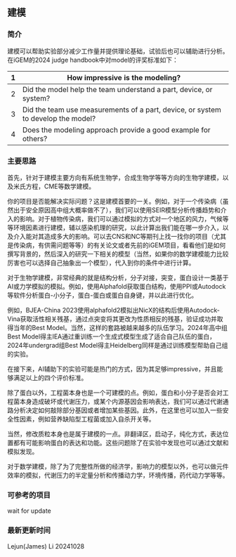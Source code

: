 ## 建模

### 简介

建模可以帮助实验部分减少工作量并提供理论基础，试验后也可以辅助进行分析。在iGEM的2024 judge handbook中对model的评奖标准如下：

| 1   | How impressive is the modeling? |
| --- | --- |
| 2   | Did the model help the team understand a part, device, or system? |
| 3   | Did the team use measurements of a part, device, or system to develop the model? |
| 4   | Does the modeling approach provide a good example for others? |

### 主要思路

首先，针对于建模主要方向有系统生物学，合成生物学等等方向的生物学建模，以及米氏方程，CME等数学建模。

你的项目是否能解决实际问题？这是建模首要的一关。例如，对于一个传染病（虽然出于安全原因高中组大概率做不了），我们可以使用SEIR模型分析传播趋势和介入的影响。对于植物传染病，我们可以通过模拟的方式对一个地区的风力，气候等等环境因素进行建模，辅以感染机理的研究，以此计算出我们能在哪一步介入，以及介入能对其造成多大的影响。可以去CNS和NC等期刊上找一找你的项目（尤其是传染病，有供需问题等等）的有关论文或者先前的iGEM项目，看看他们是如何撰写背景的，然后深入的研究一下相关的模型（当然，如果你的数学建模能力比较厉害也可以选择自己抽象出一个模型），代入到你的条件中进行计算。

对于生物学建模，非常经典的就是结构分析，分子对接，突变，蛋白设计一类基于AI或力学模拟的模拟。例如，使用Alphafold获取蛋白结构，使用PPI或Autodock等软件分析蛋白-小分子，蛋白-蛋白或蛋白自身键，并以此进行优化。

例如，BJEA-China 2023使用alphafold2模拟出NicX的结构后使用Autodock-Vina获取活性相关残基，通过点突变将其更改为性质相反的残基，验证成功并取得当年的Best Model。当然，这样的套路被越来越多的队伍学习。2024年高中组Best Model得主IEA通过重训练一个生成式模型生成了适合自己队伍的蛋白，2024年undergrad组Best Model得主Heidelberg同样是通过训练模型帮助自己组的实验。

在接下来，AI辅助下的实验可能是热门的方式，因为其足够impressive，并且能够满足以上的四个评价标准。

除了蛋白以外，工程菌本身也是一个可建模的点。例如，蛋白和小分子是否会对工程菌本身造成破坏或代谢压力，或某个内源基因会影响表达，我们可以通过代谢通路分析决定如何敲除部分基因或者增加某些基因。此外，在这里也可以加入一些安全性因素，例如营养缺陷型工程菌或加入自杀开关等。

当然，修改质粒本身也是属于建模的一点。非翻译区，启动子，纯化方式，表达位置都有可能影响蛋白的表达和功能。这些问题除了在实验中发现也可以通过文献和模拟发现。

对于数学建模，除了为了完整性所做的经济学，影响力的模型以外，也可以做元件效率的模拟，代谢压力的半定量分析和传播动力学，环境传播，药代动力学等等。

### 可参考的项目

wait for update

### 最新更新时间

Lejun(James) Li 20241028